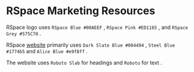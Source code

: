 # RSpace Marketing Resources

RSpace logo uses `RSpace Blue #00AEEF` , `RSpace Pink #ED1165` , and `RSpace Grey #575C70` .

RSpace [website](https://www.researchspace.com/) primarily uses `Dark Slate Blue #004494` , `Steel Blue #1774b5` and `Alice Blue #e9f8ff` .

The website uses `Roboto Slab` for headings and `Roboto` for text .
